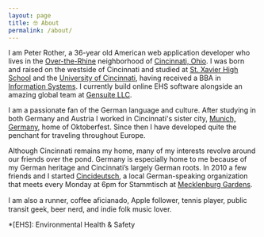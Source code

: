 ```yaml
---
layout: page
title: 🤓 About
permalink: /about/
---
```


I am Peter Rother, a 36-year old American web application developer who lives in the [Over-the-Rhine][otr] neighborhood of [Cincinnati, Ohio][cincinnati]. I was born and raised on the westside of Cincinnati and studied at [St. Xavier High School][st-xavier] and the [University of Cincinnati][uc], having received a BBA in [Information Systems][uc-is]. I currently build online EHS software alongside an amazing global team at [Gensuite LLC][gensuite].

I am a passionate fan of the German language and culture. After studying in both Germany and Austria I worked in Cincinnati's sister city, [Munich, Germany][munich], home of Oktoberfest. Since then I have developed quite the penchant for traveling throughout Europe.

Although Cincinnati remains my home, many of my interests revolve around our friends over the pond. Germany is especially home to me because of my German heritage and Cincinnati’s largely German roots. In 2010 a few friends and I started [Cincideutsch][cincideutsch], a local German-speaking organization that meets every Monday at 6pm for Stammtisch at [Mecklenburg Gardens][mecklenburgs].

I am also a runner, coffee aﬁcianado, Apple follower, tennis player, public transit geek, beer nerd, and indie folk music lover.

[otr]: http://en.wikipedia.org/wiki/Over-the-Rhine
[cincinnati]: http://en.wikipedia.org/wiki/Cincinnati
[st-xavier]: http://en.wikipedia.org/wiki/St._Xavier_High_School_%28Cincinnati%29
[uc]: http://en.wikipedia.org/wiki/University_of_Cincinnati
[uc-is]: https://business.uc.edu/academics/undergraduate/information-systems/major.html
[munich]: http://en.wikipedia.org/wiki/Munich
[cincideutsch]: http://cincideutsch.com/
[mecklenburgs]: http://www.mecklenburgs.net/
[gensuite]: https://www.gensuite.com

*[EHS]: Environmental Health & Safety
